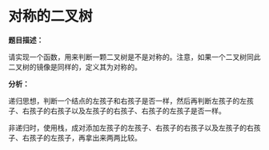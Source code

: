 # 对称的二叉树

**题目描述：**

请实现一个函数，用来判断一颗二叉树是不是对称的。注意，如果一个二叉树同此二叉树的镜像是同样的，定义其为对称的。

**分析：**

递归思想，判断一个结点的左孩子和右孩子是否一样，然后再判断左孩子的左孩子、右孩子的右孩子以及左孩子的右孩子、右孩子的左孩子是否一样。

非递归时，使用栈，成对添加左孩子的左孩子、右孩子的右孩子以及左孩子的右孩子、右孩子的左孩子，再拿出来两两比较。

